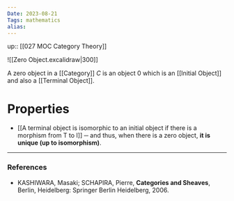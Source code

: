 ```yaml
---
Date: 2023-08-21
Tags: mathematics
alias: 
---
```

up:: [[027 MOC Category Theory]]

![[Zero Object.excalidraw|300]]

A zero object in a [[Category]] $C$ is an object $0$ which is an [[Initial Object]] and also a [[Terminal Object]]. 
# Properties
- [[A terminal object is isomorphic to an initial object if there is a morphism from T to I]] ─ and thus, when there is a zero object, **it is unique (up to isomorphism)**.

---
### References
- KASHIWARA, Masaki; SCHAPIRA, Pierre, **Categories and Sheaves**, Berlin, Heidelberg: Springer Berlin Heidelberg, 2006.